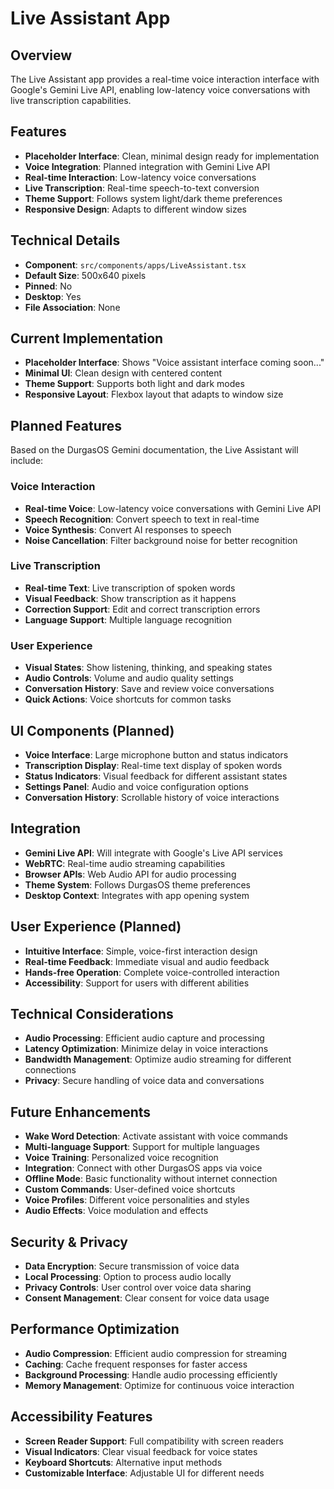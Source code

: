 # Live Assistant App

## Overview

The Live Assistant app provides a real-time voice interaction interface with Google's Gemini Live API, enabling low-latency voice conversations with live transcription capabilities.

## Features

- **Placeholder Interface**: Clean, minimal design ready for implementation
- **Voice Integration**: Planned integration with Gemini Live API
- **Real-time Interaction**: Low-latency voice conversations
- **Live Transcription**: Real-time speech-to-text conversion
- **Theme Support**: Follows system light/dark theme preferences
- **Responsive Design**: Adapts to different window sizes

## Technical Details

- **Component**: `src/components/apps/LiveAssistant.tsx`
- **Default Size**: 500x640 pixels
- **Pinned**: No
- **Desktop**: Yes
- **File Association**: None

## Current Implementation

- **Placeholder Interface**: Shows "Voice assistant interface coming soon..."
- **Minimal UI**: Clean design with centered content
- **Theme Support**: Supports both light and dark modes
- **Responsive Layout**: Flexbox layout that adapts to window size

## Planned Features

Based on the DurgasOS Gemini documentation, the Live Assistant will include:

### Voice Interaction

- **Real-time Voice**: Low-latency voice conversations with Gemini Live API
- **Speech Recognition**: Convert speech to text in real-time
- **Voice Synthesis**: Convert AI responses to speech
- **Noise Cancellation**: Filter background noise for better recognition

### Live Transcription

- **Real-time Text**: Live transcription of spoken words
- **Visual Feedback**: Show transcription as it happens
- **Correction Support**: Edit and correct transcription errors
- **Language Support**: Multiple language recognition

### User Experience

- **Visual States**: Show listening, thinking, and speaking states
- **Audio Controls**: Volume and audio quality settings
- **Conversation History**: Save and review voice conversations
- **Quick Actions**: Voice shortcuts for common tasks

## UI Components (Planned)

- **Voice Interface**: Large microphone button and status indicators
- **Transcription Display**: Real-time text display of spoken words
- **Status Indicators**: Visual feedback for different assistant states
- **Settings Panel**: Audio and voice configuration options
- **Conversation History**: Scrollable history of voice interactions

## Integration

- **Gemini Live API**: Will integrate with Google's Live API services
- **WebRTC**: Real-time audio streaming capabilities
- **Browser APIs**: Web Audio API for audio processing
- **Theme System**: Follows DurgasOS theme preferences
- **Desktop Context**: Integrates with app opening system

## User Experience (Planned)

- **Intuitive Interface**: Simple, voice-first interaction design
- **Real-time Feedback**: Immediate visual and audio feedback
- **Hands-free Operation**: Complete voice-controlled interaction
- **Accessibility**: Support for users with different abilities

## Technical Considerations

- **Audio Processing**: Efficient audio capture and processing
- **Latency Optimization**: Minimize delay in voice interactions
- **Bandwidth Management**: Optimize audio streaming for different connections
- **Privacy**: Secure handling of voice data and conversations

## Future Enhancements

- **Wake Word Detection**: Activate assistant with voice commands
- **Multi-language Support**: Support for multiple languages
- **Voice Training**: Personalized voice recognition
- **Integration**: Connect with other DurgasOS apps via voice
- **Offline Mode**: Basic functionality without internet connection
- **Custom Commands**: User-defined voice shortcuts
- **Voice Profiles**: Different voice personalities and styles
- **Audio Effects**: Voice modulation and effects

## Security & Privacy

- **Data Encryption**: Secure transmission of voice data
- **Local Processing**: Option to process audio locally
- **Privacy Controls**: User control over voice data sharing
- **Consent Management**: Clear consent for voice data usage

## Performance Optimization

- **Audio Compression**: Efficient audio compression for streaming
- **Caching**: Cache frequent responses for faster access
- **Background Processing**: Handle audio processing efficiently
- **Memory Management**: Optimize for continuous voice interaction

## Accessibility Features

- **Screen Reader Support**: Full compatibility with screen readers
- **Visual Indicators**: Clear visual feedback for voice states
- **Keyboard Shortcuts**: Alternative input methods
- **Customizable Interface**: Adjustable UI for different needs

